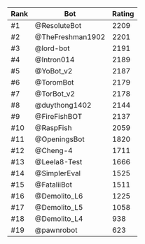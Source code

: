 Rank|Bot|Rating
---|---|---
#1|@ResoluteBot|2209
#2|@TheFreshman1902|2201
#3|@lord-bot|2191
#4|@Intron014|2189
#5|@YoBot_v2|2187
#6|@ToromBot|2179
#7|@TorBot_v2|2178
#8|@duythong1402|2144
#9|@FireFishBOT|2137
#10|@RaspFish|2059
#11|@OpeningsBot|1820
#12|@Cheng-4|1711
#13|@Leela8-Test|1666
#14|@SimplerEval|1525
#15|@FataliiBot|1511
#16|@Demolito_L6|1225
#17|@Demolito_L5|1058
#18|@Demolito_L4|938
#19|@pawnrobot|623
